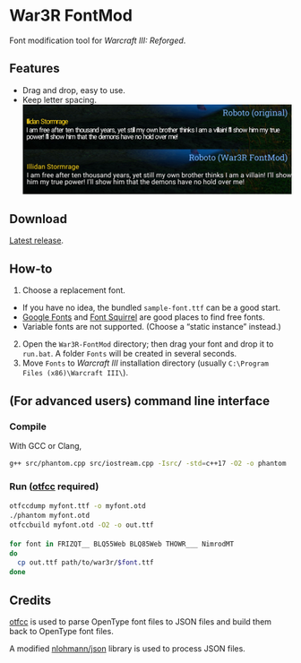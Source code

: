 # War3R FontMod

Font modification tool for _Warcraft III: Reforged_.

## Features

* Drag and drop, easy to use.
* Keep letter spacing.
  ![Letter spacing](image/letter-spacing.jpg)

## Download

[Latest release](https://github.com/nowar-fonts/War3R-FontMod/releases).

## How-to

1. Choose a replacement font.
  * If you have no idea, the bundled `sample-font.ttf` can be a good start.
  * [Google Fonts](https://fonts.google.com/) and [Font Squirrel](https://www.fontsquirrel.com/) are good places to find free fonts.
  * Variable fonts are not supported. (Choose a “static instance” instead.)
2. Open the `War3R-FontMod` directory; then drag your font and drop it to `run.bat`. A folder `Fonts` will be created in several seconds.
3. Move `Fonts` to _Warcraft III_ installation directory (usually `C:\Program Files (x86)\Warcraft III\`).

## (For advanced users) command line interface

### Compile

With GCC or Clang,
```bash
g++ src/phantom.cpp src/iostream.cpp -Isrc/ -std=c++17 -O2 -o phantom
```

### Run ([otfcc](https://github.com/caryll/otfcc) required)

```bash
otfccdump myfont.ttf -o myfont.otd
./phantom myfont.otd
otfccbuild myfont.otd -O2 -o out.ttf

for font in FRIZQT__ BLQ55Web BLQ85Web THOWR___ NimrodMT
do
  cp out.ttf path/to/war3r/$font.ttf
done
```

## Credits

[otfcc](https://github.com/caryll/otfcc) is used to parse OpenType font files to JSON files and build them back to OpenType font files.

A modified [nlohmann/json](https://github.com/nlohmann/json) library is used to process JSON files.
